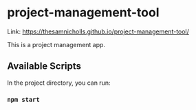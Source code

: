 # project-management-tool

Link: https://thesamnicholls.github.io/project-management-tool/

This is a project management app.

## Available Scripts

In the project directory, you can run:

### `npm start`
